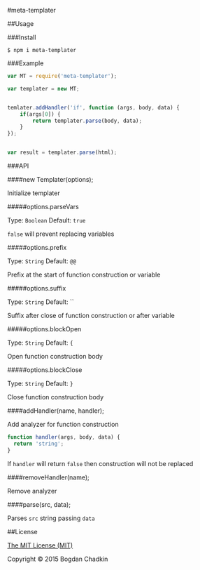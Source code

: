 #meta-templater

##Usage

###Install

```
$ npm i meta-templater
```

###Example

```js
var MT = require('meta-templater');

var templater = new MT;


temlater.addHandler('if', function (args, body, data) {
	if(args[0]) {
		return templater.parse(body, data);
	}
});


var result = templater.parse(html);
```


###API

####new Templater(options);

Initialize templater

#####options.parseVars

Type: `Boolean` Default: `true`

`false` will prevent replacing variables

#####options.prefix

Type: `String` Default: `@@`

Prefix at the start of function construction or variable

#####options.suffix

Type: `String` Default: ``

Suffix after close of function construction or after variable

#####options.blockOpen

Type: `String` Default: `{`

Open function construction body

#####options.blockClose

Type: `String` Default: `}`

Close function construction body

####addHandler(name, handler);

Add analyzer for function construction

```js
function handler(args, body, data) {
  return 'string';
}
```

If `handler` will return `false` then construction will not be replaced

####removeHandler(name);

Remove analyzer

####parse(src, data);

Parses `src` string passing `data`


##License

[The MIT License (MIT)](LICENSE)

Copyright &copy; 2015 Bogdan Chadkin

